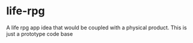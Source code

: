 # life-rpg
 A life rpg app idea that would be coupled with a physical product. This is just a prototype code base
